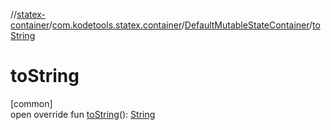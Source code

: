 //[statex-container](../../../index.md)/[com.kodetools.statex.container](../index.md)/[DefaultMutableStateContainer](index.md)/[toString](to-string.md)

# toString

[common]\
open override fun [toString](to-string.md)(): [String](https://kotlinlang.org/api/core/kotlin-stdlib/kotlin/-string/index.html)
